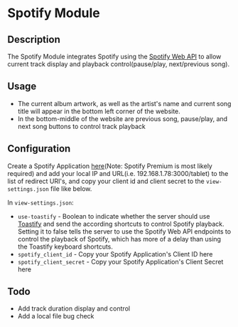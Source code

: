 # Spotify Module

## Description
The Spotify Module integrates Spotify using the [Spotify Web API](https://developer.spotify.com/) to allow current track display and playback control(pause/play, next/previous song). 

## Usage
- The current album artwork, as well as the artist's name and current song title will appear in the bottom left corner of the website. 
- In the bottom-middle of the website are previous song, pause/play, and next song buttons to control track playback

## Configuration
Create a Spotify Application [here](https://developer.spotify.com/dashboard/applications)(Note: Spotify Premium is most likely required) and add your local IP and URL(i.e. 192.168.1.78:3000/tablet) to the list of redirect URI's, and copy your client id and client secret to the ```view-settings.json``` file like below. 

In ```view-settings.json```:
- ```use-toastify``` - Boolean to indicate whether the server should use [Toastify](https://github.com/aleab/toastify) and send the according shortcuts to control Spotify playback. Setting it to false tells the server to use the Spotify Web API endpoints to control the playback of Spotify, which has more of a delay than using the Toastify keyboard shortcuts.
- ```spotify_client_id``` - Copy your Spotify Application's Client ID here
- ```spotify_client_secret``` - Copy your Spotify Application's Client Secret here


## Todo
- Add track duration display and control
- Add a local file bug check